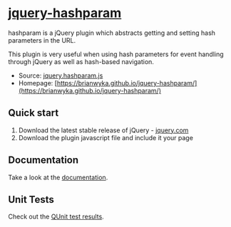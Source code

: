 # [jquery-hashparam](https://brianwyka.github.io/jquery-hashparam/)

hashparam is a jQuery plugin which abstracts getting and setting hash parameters in the URL.

This plugin is very useful when using hash parameters for event handling through jQuery 
as well as hash-based navigation.

* Source: [jquery.hashparam.js](https://raw.githubusercontent.com/brianwyka/jquery-hashparam/master/src/jquery.hashparam.js)
* Homepage: [https://brianwyka.github.io/jquery-hashparam/](https://brianwyka.github.io/jquery-hashparam/)


## Quick start

1. Download the latest stable release of jQuery - [jquery.com](http://jquery.com/)
2. Download the plugin javascript file and include it your page


## Documentation

Take a look at the [documentation](https://brianwyka.github.io/jquery-hashparam/docs).

## Unit Tests

Check out the [QUnit test results](https://brianwyka.github.io/jquery-hashparam/test).
